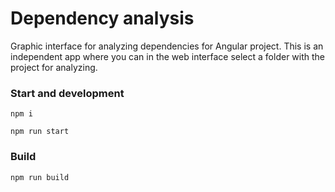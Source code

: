 # Dependency analysis
Graphic interface for analyzing dependencies for Angular project. This is an independent app where you can in the web interface select a folder with the project for analyzing.

### Start and development
`npm i`

`npm run start`

### Build
`npm run build`
